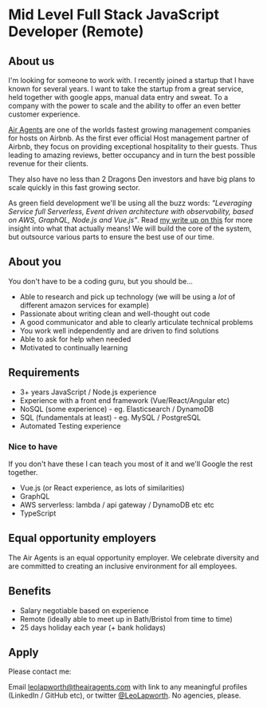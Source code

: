 # Mid Level Full Stack JavaScript Developer (Remote)

## About us

I'm looking for someone to work with. I recently joined a startup that I have known for several years. I want to take the startup from a great service, held together with google apps, manual data entry and sweat. To a company with the power to scale and the ability to offer an even better customer experience.

[Air Agents](https://www.theairagents.com/)  are one of the worlds fastest growing management companies for hosts on Airbnb. As the first ever official Host management partner of Airbnb, they focus on providing exceptional hospitality to their guests. Thus leading to amazing reviews, better occupancy and in turn the best possible revenue for their clients. 

They also have no less than 2 Dragons Den investors and have big plans to scale quickly in this fast growing sector.

As green field development we'll be using all the buzz words: _"Leveraging Service full Serverless, Event driven architecture with observability, based on AWS, GraphQL, Node.js and Vue.js"_. Read [my write up on this](https://medium.com/@leolapworth/the-startup-stack-that-wasnt-1581df97b2eb) for more insight into what that actually means! We will build the core of the system, but outsource various parts to ensure the best use of our time.

## About you

You don't have to be a coding guru, but you should be...

- Able to research and pick up technology (we will be using a _lot_ of different amazon services for example)
- Passionate about writing clean and well-thought out code
- A good communicator and able to clearly articulate technical problems
- You work well independently and are driven to find solutions
- Able to ask for help when needed
- Motivated to continually learning
  
## Requirements

- 3+ years JavaScript / Node.js experience
- Experience with a front end framework (Vue/React/Angular etc)
- NoSQL (some experience) - eg. Elasticsearch / DynamoDB
- SQL (fundamentals at least) - eg. MySQL / PostgreSQL
- Automated Testing experience
  
### Nice to have

If you don't have these I can teach you most of it and we'll Google the rest together.

- Vue.js (or React experience, as lots of similarities)
- GraphQL
- AWS serverless: lambda / api gateway / DynamoDB etc etc 
- TypeScript

## Equal opportunity employers

The Air Agents is an equal opportunity employer. We celebrate diversity and are committed to creating an inclusive environment for all employees.

## Benefits

- Salary negotiable based on experience
- Remote (ideally able to meet up in Bath/Bristol from time to time)
- 25 days holiday each year (+ bank holidays)

## Apply

Please contact me:

Email [leolapworth@theairagents.com](mailto:leolapworth@theairagents.com) with link to any meaningful profiles (LinkedIn / GitHub etc), or twitter [@LeoLapworth](https://twitter.com/LeoLapworth). No agencies, please.

